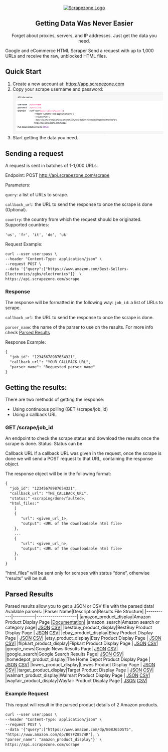 <p align="center">
    <a href="https://scrapezone.com/"><img src="https://app.scrapezone.com/img/logo.svg" alt="Scrapezone Logo" width="300" height="60"></a>
  </a>
</p>

<h2 align="center">
  Getting Data Was Never Easier
</h2>

<p align="center">
Forget about proxies, servers, and IP addresses. Just get the data you need.
</p>

Google and eCommerce HTML Scraper
Send a request with up to 1,000 URLs and receive the raw, unblocked HTML files.

## Quick Start

1. Create a new account at: https://app.scrapezone.com
2. Copy your scrape username and password:
   ![Username and Password](/images/user_pass.png)
3. Start getting the data you need.

## Sending a request

A request is sent in batches of 1-1,000 URLs.

Endpoint: POST http://api.scrapezone.com/scrape

Parameters:

`query`: a list of URLs to scrape.

`callback_url`: the URL to send the response to once the scrape is done (Optional).

`country`: the country from which the request should be originated. Supported countries:

`'us', 'fr', 'it', 'de', 'uk'`

Request Example:

```
curl --user user:pass \
--header "Content-Type: application/json" \
--request POST \
--data '{"query":["https://www.amazon.com/Best-Sellers-Electronics/zgbs/electronics"]}' \
https://api.scrapezone.com/scrape
```

### Response

The response will be formatted in the following way:
`job_id`: a list of URLs to scrape.

`callback_url`: the URL to send the response to once the scrape is done.

`parser_name`: the name of the parser to use on the results. For more info check [Parsed Results](https://github.com/Scrapezone/examples/blob/master/README.md#parsed-results)

Response Example:

```
{
  "job_id": "12345678987654321",
  "callback_url": "YOUR_CALLBACK_URL",
  "parser_name": "Requested parser name"
}
```

## Getting the results:

There are two methods of getting the response:

- Using continuous polling (GET /scrape/job_id)
- Using a callback URL

### GET /scrape/job_id

An endpoint to check the scrape status and download the results once the scrape is done.
Status:
Status can be

Callback URL
If a callback URL was given in the request, once the scrape is done we will send a POST request to that URL, containing the response object.

The response object will be in the following format:

```
{
  "job_id": "12345678987654321",
  "callback_url": "THE_CALLBACK_URL",
  "status:" <scraping/done/faulted>,
  "html_files:"
    [
    {
       "url": <given_url_1>,
       "output": <URL of the downloadable html file>
    },
    ...
    {
       "url": <given_url_n>,
       "output": <URL of the downloadable html file>
    },
    ]
}
```

“html_files” will be sent only for scrapes with status “done”, otherwise “results” will be null.

## Parsed Results

Parsed results allow you to get a JSON or CSV file with the parsed data!
Available parsers:
|Parser Name|Description|Results File Structure|
|-----------|-----------|--------------------|
|amazon_product_display|Amazon Product Display Page |[Documentation](/parsers/amazon_product_display.md)|
|amazon_search|Amazon search or category page| [JSON](/data/amazon_search/result.json) [CSV](/data/amazon_search/result.csv)|
|bestbuy_product_display|BestBuy Product Display Page | [JSON](/data/bestbuy_product_display/result.json) [CSV](/data/bestbuy_product_display/result.csv)|
|ebay_product_display|Ebay Product Display Page | [JSON](/data/ebay_product_display/result.json) [CSV](/data/ebay_product_display/result.csv)|
|etsy_product_display|Etsy Product Display Page | [JSON](/data/etsy_product_display/result.json) [CSV](/data/etsy_product_display/result.csv)|
|flipkart_product_display|Flipkart Product Display Page | [JSON](/data/flipkart_product_display/result.json) [CSV](/data/flipkart_product_display/result.csv)|
|google_news|Google News Results Page| [JSON](/data/google_news/result.json) [CSV](/data/google_news/result.csv)|
|google_search|Google Search Results Page| [JSON](/data/google_search/result.json) [CSV](/data/google_search/result.csv)|
|homedepot_product_display|The Home Depot Product Display Page | [JSON](/data/homedepot_product_display/result.json) [CSV](/data/homedepot_product_display/result.csv)|
|lowes_product_display|Lowes Product Display Page | [JSON](/data/lowes_product_display/result.json) [CSV](/data/lowes_product_display/result.csv)|
|target_product_display|Target Product Display Page | [JSON](/data/target_product_display/result.json) [CSV](/data/target_product_display/result.csv)|
|walmart_product_display|Walmart Product Display Page | [JSON](/data/walmart_product_display/result.json) [CSV](/data/walmart_product_display/result.csv)|
|wayfair_product_display|Wayfair Product Display Page | [JSON](/data/wayfair_product_display/result.json) [CSV](/data/wayfair_product_display/result.csv)|

### Example Request

This requst will result in the parsed product details of 2 Amazon products.

```
curl --user user:pass \
--header "Content-Type: application/json" \
--request POST \
--data '{"query":["https://www.amazon.com/dp/B08J65DST5", "https://www.amazon.com/dp/B07FZ8S74R"], \
"parser_name": "amazon_product_display"}' \
https://api.scrapezone.com/scrape
```
